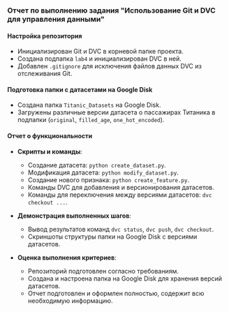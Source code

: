 ### Отчет по выполнению задания "Использование Git и DVC для управления данными"

#### Настройка репозитория

- Инициализирован Git и DVC в корневой папке проекта.
- Создана подпапка `lab4` и инициализирован DVC в ней.
- Добавлен `.gitignore` для исключения файлов данных DVC из отслеживания Git.

#### Подготовка папки с датасетами на Google Disk

- Создана папка `Titanic_Datasets` на Google Disk.
- Загружены различные версии датасета о пассажирах Титаника в подпапки (`original`, `filled_age`, `one_hot_encoded`).

#### Отчет о функциональности

- **Скрипты и команды**:
  - Создание датасета: `python create_dataset.py`.
  - Модификация датасета: `python modify_dataset.py`.
  - Создание нового признака: `python create_feature.py`.
  - Команды DVC для добавления и версионирования датасетов.
  - Команды для переключения между версиями датасетов: `dvc checkout ...`.
  
- **Демонстрация выполненных шагов**:
  - Вывод результатов команд `dvc status`, `dvc push`, `dvc checkout`.
  - Скриншоты структуры папки на Google Disk с версиями датасетов.

- **Оценка выполнения критериев**:
  - Репозиторий подготовлен согласно требованиям.
  - Создана и настроена папка на Google Disk для хранения версий датасетов.
  - Отчет подготовлен и оформлен полностью, содержит всю необходимую информацию.


